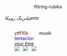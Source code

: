 <html>
    <head>
        <titel>
            filtring-rubika
        </titel>
    </head>
    <body>
        <h6>فیلترینگ روبیکاmtx</h6>
        <font color = "80080">ytff10k</font>
        <font>musik</font>
        <br>
        <font color="0400FF">tentacion</font>
        <br>
        <a href = "http://time.com">your time</a>
        <br>
        <img src ="https://s8.uupload.ir/files/inshot_20250104_033924482_y1vp.jpg" >
  <img src =
https://s8.uupload.ir/files/2dcd250c01c6d5865e963f942062e948.8_2hkr.jpg> 
  <img src =https://s8.uupload.ir/files/(m=easaatbaaaaaa)(mh=s0lkcxmhtl_t6ec0)16_tpmx.jpg> 
  
    </body>
</html>
            

